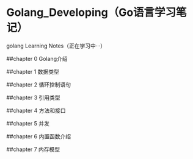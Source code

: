 # Golang_Developing（Go语言学习笔记）

golang Learning Notes（正在学习中···）

##chapter 0 Golang介绍

##chapter 1 数据类型

##chapter 2 循环控制语句

##chapter 3 引用类型

##chapter 4 方法和接口

##chapter 5 并发

##chapter 6 内置函数介绍

##chapter 7 内存模型
